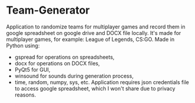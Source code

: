 # Team-Generator
Application to randomize teams for multiplayer games and record them in google spreadsheet on google drive and DOCX file locally.
It's made for multiplayer games, for example: League of Legends, CS:GO.
Made in Python using:
- gspread for operations on spreadsheets,
- docx for operations on DOCX files,
- PyQt5 for GUI,
- winsound for sounds during generation process,
- time, random, numpy, sys, etc.
Application requires json credentials file to access google spreadsheet, which I won't share due to privacy reasons.

